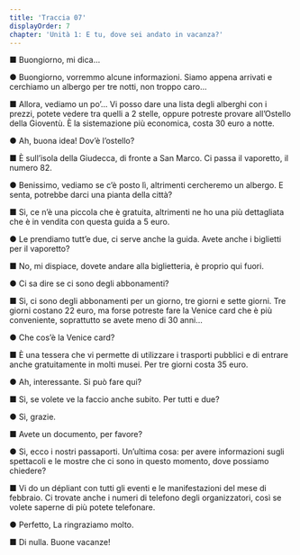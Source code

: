 ```yaml
---
title: 'Traccia 07'
displayOrder: 7
chapter: 'Unità 1: E tu, dove sei andato in vacanza?'
---
```


■ Buongiorno, mi dica...

● Buongiorno, vorremmo alcune informazioni. Siamo appena arrivati e cerchiamo un albergo per tre notti, non troppo caro...

■ Allora, vediamo un po’... Vi posso dare una lista degli alberghi con i prezzi, potete vedere tra quelli a 2 stelle, oppure potreste provare all’Ostello della Gioventù. È la sistemazione più economica, costa 30 euro a notte.

● Ah, buona idea! Dov’è l’ostello?

■ È sull’isola della Giudecca, di fronte a San Marco. Ci passa il vaporetto, il numero 82.

● Benissimo, vediamo se c’è posto lì, altrimenti cercheremo un albergo. E senta, potrebbe darci una pianta della città?

■ Sì, ce n’è una piccola che è gratuita, altrimenti ne ho una più dettagliata che è in vendita con questa guida a 5 euro.

● Le prendiamo tutt’e due, ci serve anche la guida. Avete anche i biglietti per il vaporetto?

■ No, mi dispiace, dovete andare alla biglietteria, è proprio qui fuori.

● Ci sa dire se ci sono degli abbonamenti?

■ Sì, ci sono degli abbonamenti per un giorno, tre giorni e sette giorni. Tre giorni costano 22 euro, ma forse potreste fare la Venice card che è più conveniente, soprattutto se avete meno di 30 anni...

● Che cos’è la Venice card?

■ È una tessera che vi permette di utilizzare i trasporti pubblici e di entrare anche gratuitamente in molti musei. Per tre giorni costa 35 euro.

● Ah, interessante. Si può fare qui?

■ Sì, se volete ve la faccio anche subito. Per tutti e due?

● Sì, grazie.

■ Avete un documento, per favore?

● Sì, ecco i nostri passaporti. Un’ultima cosa: per avere informazioni sugli spettacoli e le mostre che ci sono in questo momento, dove possiamo chiedere?

■ Vi do un dépliant con tutti gli eventi e le manifestazioni del mese di febbraio. Ci trovate anche i numeri di telefono degli organizzatori, così se volete saperne di più potete telefonare.

● Perfetto, La ringraziamo molto.

■ Di nulla. Buone vacanze!
